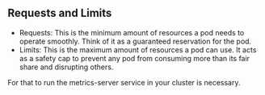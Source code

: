 ## Requests and Limits

- Requests: This is the minimum amount of resources a pod needs to operate smoothly. Think of it as a guaranteed reservation for the pod.
- Limits: This is the maximum amount of resources a pod can use. It acts as a safety cap to prevent any pod from consuming more than its fair share and disrupting others.

For that to run the metrics-server service in your cluster is necessary.
